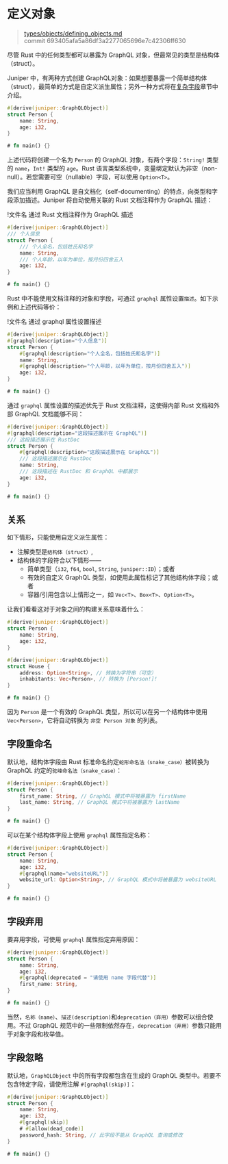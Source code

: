 # 定义对象

> [types/objects/defining_objects.md](https://github.com/graphql-rust/juniper/blob/master/docs/book/content/types/objects/defining_objects.md)
> <br />
> commit 693405afa5a86df3a2277065696e7c42306ff630


尽管 Rust 中的任何类型都可以暴露为 GraphQL 对象，但最常见的类型是结构体（struct）。

Juniper 中，有两种方式创建 GraphQL对象：如果想要暴露一个简单结构体（struct），最简单的方式是自定义派生属性；另外一种方式将在[复杂字段](complex_fields.md)章节中介绍。

```rust
#[derive(juniper::GraphQLObject)]
struct Person {
    name: String,
    age: i32,
}

# fn main() {}
```

上述代码将创建一个名为 `Person` 的 GraphQL 对象，有两个字段：`String!` 类型的 `name`，`Int!` 类型的  `age`。Rust 语言类型系统中，变量绑定默认为非空（non-null）。若您需要可空（nullable）字段，可以使用 `Option<T>`。

我们应当利用 GraphQL 是自文档化（self-documenting）的特点，向类型和字段添加描述。Juniper 将自动使用关联的 Rust 文档注释作为 GraphQL 描述：

!文件名 通过 Rust 文档注释作为 GraphQL 描述

```rust
#[derive(juniper::GraphQLObject)]
/// 个人信息
struct Person {
    /// 个人全名，包括姓氏和名字
    name: String,
    /// 个人年龄，以年为单位，按月份四舍五入
    age: i32,
}

# fn main() {}
```

Rust 中不能使用文档注释的对象和字段，可通过 `graphql` 属性设置`描述`。如下示例和上述代码等价：

!文件名 通过 graphql 属性设置描述

```rust
#[derive(juniper::GraphQLObject)]
#[graphql(description="个人信息")]
struct Person {
    #[graphql(description="个人全名，包括姓氏和名字")]
    name: String,
    #[graphql(description="个人年龄，以年为单位，按月份四舍五入")]
    age: i32,
}

# fn main() {}
```

通过 `graphql` 属性设置的描述优先于 Rust 文档注释，这使得内部 Rust 文档和外部 GraphQL 文档能够不同：

```rust
#[derive(juniper::GraphQLObject)]
#[graphql(description="这段描述展示在 GraphQL")]
/// 这段描述展示在 RustDoc
struct Person {
    #[graphql(description="这段描述展示在 GraphQL")]
    /// 这段描述展示在 RustDoc
    name: String,
    /// 这段描述在 RustDoc 和 GraphQL 中都展示
    age: i32,
}

# fn main() {}
```

## 关系

如下情形，只能使用自定义派生属性：

- 注解类型是`结构体（struct）`,
- 结构体的字段符合以下情形——
  - 简单类型（`i32`, `f64`, `bool`, `String`, `juniper::ID`）；或者
  - 有效的自定义 GraphQL 类型，如使用此属性标记了其他结构体字段；或者
  - 容器/引用包含以上情形之一，如 `Vec<T>`、`Box<T>`、`Option<T>`。

让我们看看这对于对象之间的构建关系意味着什么：

```rust
#[derive(juniper::GraphQLObject)]
struct Person {
    name: String,
    age: i32,
}

#[derive(juniper::GraphQLObject)]
struct House {
    address: Option<String>, // 转换为字符串（可空）
    inhabitants: Vec<Person>, // 转换为 [Person!]!
}

# fn main() {}
```

因为 `Person` 是一个有效的 GraphQL 类型，所以可以在另一个结构体中使用 `Vec<Person>`，它将自动转换为 `非空 Person 对象` 的列表。

## 字段重命名

默认地，结构体字段由 Rust 标准命名约定`蛇形命名法（snake_case）`被转换为 GraphQL 约定的`驼峰命名法（snake_case）`：

```rust
#[derive(juniper::GraphQLObject)]
struct Person {
    first_name: String, // GraphQL 模式中将被暴露为 firstName
    last_name: String, // GraphQL 模式中将被暴露为 lastName
}

# fn main() {}
```

可以在某个结构体字段上使用 `graphql` 属性指定名称：

```rust
#[derive(juniper::GraphQLObject)]
struct Person {
    name: String,
    age: i32,
    #[graphql(name="websiteURL")]
    website_url: Option<String>, // GraphQL 模式中将被暴露为 websiteURL
}

# fn main() {}
```

## 字段弃用

要弃用字段，可使用 `graphql` 属性指定弃用原因：

```rust
#[derive(juniper::GraphQLObject)]
struct Person {
    name: String,
    age: i32,
    #[graphql(deprecated = "请使用 name 字段代替")]
    first_name: String,
}

# fn main() {}
```

当然，`名称（name）`、`描述(description)`和`deprecation（弃用）`参数可以组合使用。不过 GraphQL 规范中的一些限制依然存在，`deprecation（弃用）`参数只能用于对象字段和枚举值。

## 字段忽略

默认地，`GraphQLObject` 中的所有字段都包含在生成的 GraphQL 类型中。若要不包含特定字段，请使用注解 `#[graphql(skip)]`：

```rust
#[derive(juniper::GraphQLObject)]
struct Person {
    name: String,
    age: i32,
    #[graphql(skip)]
    # #[allow(dead_code)]
    password_hash: String, // 此字段不能从 GraphQL 查询或修改
}

# fn main() {}
```
